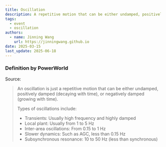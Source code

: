 ```yaml
---
title: Oscillation
description: A repetitive motion that can be either undamped, positively damped, or negatively damped.
tags:
  - event
  - oscillation
authors:
  - name: Jinning Wang
    url: https://jinningwang.github.io
date: 2025-03-15
last_update: 2025-06-18
---
```


### Definition by PowerWorld

Source: <d-cite key="powerworld2020oscillations"></d-cite>

> An oscillation is just a repetitive motion that can be either undamped, positively damped (decaying with time), or negatively damped (growing with time).
>
> Types of oscillations include:
>
> - Transients: Usually high frequency and highly damped
> - Local plant: Usually from 1 to 5 Hz
> - Inter-area oscillations: From 0.15 to 1 Hz
> - Slower dynamics: Such as AGC, less than 0.15 Hz
> - Subsynchronous resonance: 10 to 50 Hz (less than synchronous)
